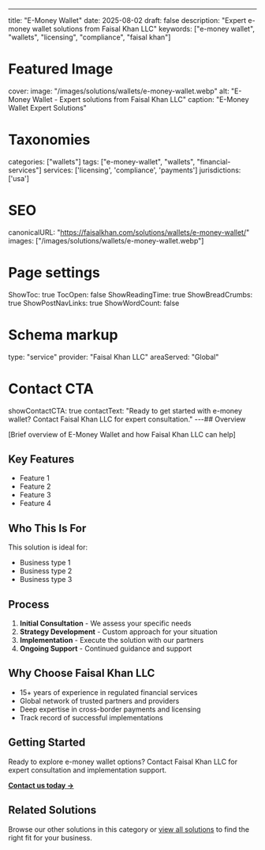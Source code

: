 ---
title: "E-Money Wallet"
date: 2025-08-02
draft: false
description: "Expert e-money wallet solutions from Faisal Khan LLC"
keywords: ["e-money wallet", "wallets", "licensing", "compliance", "faisal khan"]

# Featured Image
cover:
    image: "/images/solutions/wallets/e-money-wallet.webp"
    alt: "E-Money Wallet - Expert solutions from Faisal Khan LLC"
    caption: "E-Money Wallet Expert Solutions"

# Taxonomies
categories: ["wallets"]
tags: ["e-money-wallet", "wallets", "financial-services"]
services: ['licensing', 'compliance', 'payments']
jurisdictions: ['usa']

# SEO
canonicalURL: "https://faisalkhan.com/solutions/wallets/e-money-wallet/"
images: ["/images/solutions/wallets/e-money-wallet.webp"]

# Page settings
ShowToc: true
TocOpen: false
ShowReadingTime: true
ShowBreadCrumbs: true
ShowPostNavLinks: true
ShowWordCount: false

# Schema markup
type: "service"
provider: "Faisal Khan LLC"
areaServed: "Global"

# Contact CTA
showContactCTA: true
contactText: "Ready to get started with e-money wallet? Contact Faisal Khan LLC for expert consultation."
---## Overview

[Brief overview of E-Money Wallet and how Faisal Khan LLC can help]

## Key Features

- Feature 1
- Feature 2  
- Feature 3
- Feature 4

## Who This Is For

This solution is ideal for:

- Business type 1
- Business type 2
- Business type 3

## Process

1. **Initial Consultation** - We assess your specific needs
2. **Strategy Development** - Custom approach for your situation  
3. **Implementation** - Execute the solution with our partners
4. **Ongoing Support** - Continued guidance and support

## Why Choose Faisal Khan LLC

- 15+ years of experience in regulated financial services
- Global network of trusted partners and providers
- Deep expertise in cross-border payments and licensing
- Track record of successful implementations

## Getting Started

Ready to explore e-money wallet options? Contact Faisal Khan LLC for expert consultation and implementation support.

**[Contact us today →](mailto:contact@faisalkhan.com)**

## Related Solutions

Browse our other solutions in this category or [view all solutions](/solutions/) to find the right fit for your business.

